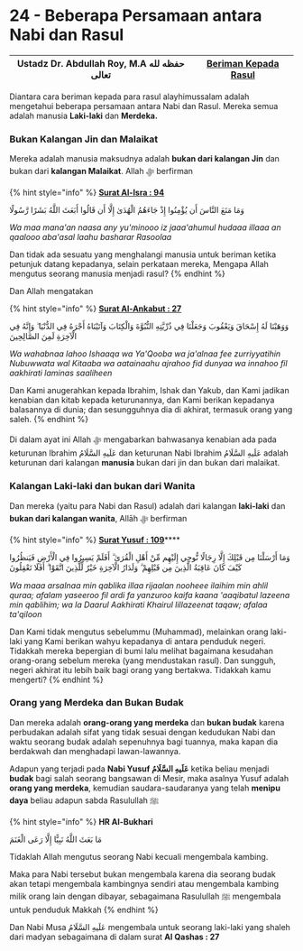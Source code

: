 # 24 - Beberapa Persamaan antara Nabi dan Rasul

| Ustadz Dr. Abdullah Roy, M.A حفظه لله تعالى | ****[**Beriman Kepada Rasul**](./)**** |
| ------------------------------------------- | -------------------------------------- |

Diantara cara beriman kepada para rasul alayhimussalam adalah mengetahui beberapa persamaan antara Nabi dan Rasul. Mereka semua adalah manusia **Laki-laki** dan **Merdeka.**

### Bukan Kalangan Jin dan Malaikat

Mereka adalah manusia maksudnya adalah **bukan dari kalangan Jin** dan bukan dari **kalangan Malaikat**. Allah ﷻ berfirman

{% hint style="info" %}
****[**Surat Al-Isra : 94**](https://appngaji.com/al-isra/ayat-94/)****

وَمَا مَنَعَ النَّاسَ أَن يُؤْمِنُوا إِذْ جَاءَهُمُ الْهُدَىٰ إِلَّا أَن قَالُوا أَبَعَثَ اللَّهُ بَشَرًا رَّسُولًا

_Wa maa mana'an naasa any yu'minooo iz jaaa'ahumul hudaaa illaaa an qaalooo aba'asal laahu basharar Rasoolaa_

Dan tidak ada sesuatu yang menghalangi manusia untuk beriman ketika petunjuk datang kepadanya, selain perkataan mereka, Mengapa Allah mengutus seorang manusia menjadi rasul?
{% endhint %}

Dan Allah mengatakan

{% hint style="info" %}
****[**Surat Al-Ankabut : 27**](https://appngaji.com/al-ankabut/ayat-27/)****

وَوَهَبْنَا لَهُ إِسْحَاقَ وَيَعْقُوبَ وَجَعَلْنَا فِي ذُرِّيَّتِهِ النُّبُوَّةَ وَالْكِتَابَ وَآتَيْنَاهُ أَجْرَهُ فِي الدُّنْيَا ۖ وَإِنَّهُ فِي الْآخِرَةِ لَمِنَ الصَّالِحِينَ

_Wa wahabnaa lahoo Ishaaqa wa Ya'Qooba wa ja'alnaa fee zurriyyatihin Nubuwwata wal Kitaaba wa aatainaahu ajrahoo fid dunyaa wa innahoo fil aakhirati laminas saaliheen_&#x20;

Dan Kami anugerahkan kepada Ibrahim, Ishak dan Yakub, dan Kami jadikan kenabian dan kitab kepada keturunannya, dan Kami berikan kepadanya balasannya di dunia; dan sesungguhnya dia di akhirat, termasuk orang yang saleh.
{% endhint %}

Di dalam ayat ini Allah ﷻ mengabarkan bahwasanya kenabian ada pada keturunan Ibrahim عَلَيهِ السَّلَامُ dan keturunan Nabi Ibrahim عَلَيهِ السَّلَامُ adalah keturunan dari kalangan **manusia** bukan dari jin dan bukan dari malaikat.

### Kalangan Laki-laki dan bukan dari Wanita

Dan mereka (yaitu para Nabi dan Rasul) adalah dari kalangan **laki-laki** dan **bukan dari kalangan wanita**, Allāh ﷻ berfirman

{% hint style="info" %}
[**Surat Yusuf : 109**](https://appngaji.com/yusuf/ayat-109/)****

وَمَا أَرْسَلْنَا مِن قَبْلِكَ إِلَّا رِجَالًا نُّوحِي إِلَيْهِم مِّنْ أَهْلِ الْقُرَىٰ ۗ أَفَلَمْ يَسِيرُوا فِي الْأَرْضِ فَيَنظُرُوا كَيْفَ كَانَ عَاقِبَةُ الَّذِينَ مِن قَبْلِهِمْ ۗ وَلَدَارُ الْآخِرَةِ خَيْرٌ لِّلَّذِينَ اتَّقَوْا ۗ أَفَلَا تَعْقِلُونَ

_Wa maaa arsalnaa min qablika illaa rijaalan nooheee ilaihim min ahlil quraa; afalam yaseeroo fil ardi fa yanzuroo kaifa kaana 'aaqibatul lazeena min qablihim; wa la Daarul Aakhirati Khairul lillazeenat taqaw; afalaa ta'qiloon_&#x20;

Dan Kami tidak mengutus sebelummu (Muhammad), melainkan orang laki-laki yang Kami berikan wahyu kepadanya di antara penduduk negeri. Tidakkah mereka bepergian di bumi lalu melihat bagaimana kesudahan orang-orang sebelum mereka (yang mendustakan rasul). Dan sungguh, negeri akhirat itu lebih baik bagi orang yang bertakwa. Tidakkah kamu mengerti?
{% endhint %}

### Orang yang Merdeka dan Bukan Budak

Dan mereka adalah **orang-orang yang merdeka** dan **bukan budak** karena perbudakan adalah sifat yang tidak sesuai dengan kedudukan Nabi dan waktu seorang budak adalah sepenuhnya bagi tuannya, maka kapan dia berdakwah dan menghadapi lawan-lawannya.&#x20;

Adapun yang terjadi pada **Nabi Yusuf عَلَيهِ السَّلَامُ** ketika beliau menjadi **budak** bagi salah seorang bangsawan di Mesir, maka asalnya Yusuf adalah **orang yang merdeka**, kemudian saudara-saudaranya yang telah **menipu daya** beliau adapun sabda Rasulullah ﷺ

{% hint style="info" %}
**HR Al-Bukhari**

مَا بَعَثَ اللَّهُ نَبِيًّا إِلَّا رَعَى الْغَنَمَ

Tidaklah Allah mengutus seorang Nabi kecuali mengembala kambing.

Maka para Nabi tersebut bukan mengembala karena dia seorang budak akan tetapi mengembala kambingnya sendiri atau mengembala kambing milik orang lain dengan dibayar, sebagaimana Rasulullah ﷺ mengembala untuk penduduk Makkah&#x20;
{% endhint %}

Dan Nabi Musa عَلَيهِ السَّلَامُ mengembala untuk seorang laki-laki yang shaleh dari madyan sebagaimana di dalam surat **Al Qashas : 27**
